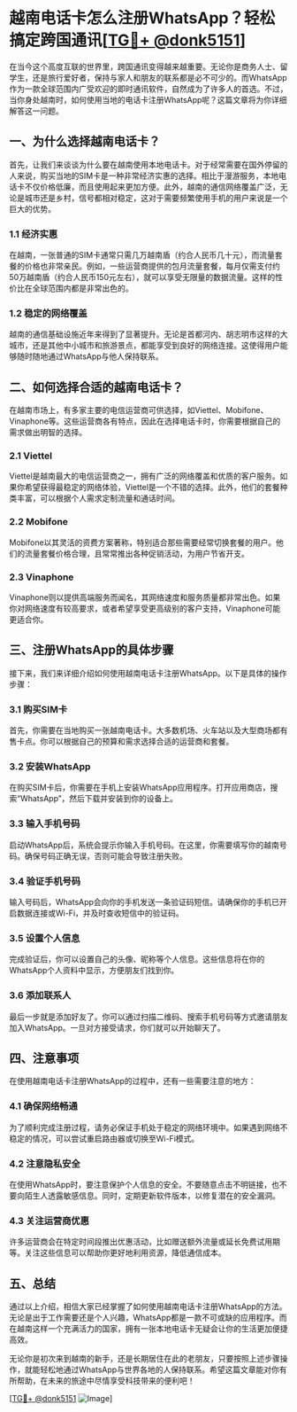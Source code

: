 # 越南电话卡怎么注册WhatsApp？轻松搞定跨国通讯[[TG💪+ @donk5151](https://t.me/s/donk5151)]

在当今这个高度互联的世界里，跨国通讯变得越来越重要。无论你是商务人士、留学生，还是旅行爱好者，保持与家人和朋友的联系都是必不可少的。而WhatsApp作为一款全球范围内广受欢迎的即时通讯软件，自然成为了许多人的首选。不过，当你身处越南时，如何使用当地的电话卡注册WhatsApp呢？这篇文章将为你详细解答这一问题。

## 一、为什么选择越南电话卡？

首先，让我们来谈谈为什么要在越南使用本地电话卡。对于经常需要在国外停留的人来说，购买当地的SIM卡是一种非常经济实惠的选择。相比于漫游服务，本地电话卡不仅价格低廉，而且使用起来更加方便。此外，越南的通信网络覆盖广泛，无论是城市还是乡村，信号都相对稳定，这对于需要频繁使用手机的用户来说是一个巨大的优势。

### 1.1 经济实惠

在越南，一张普通的SIM卡通常只需几万越南盾（约合人民币几十元），而流量套餐的价格也非常亲民。例如，一些运营商提供的包月流量套餐，每月仅需支付约50万越南盾（约合人民币150元左右），就可以享受无限量的数据流量。这样的性价比在全球范围内都是非常出色的。

### 1.2 稳定的网络覆盖

越南的通信基础设施近年来得到了显著提升。无论是首都河内、胡志明市这样的大城市，还是其他中小城市和旅游景点，都能享受到良好的网络连接。这使得用户能够随时随地通过WhatsApp与他人保持联系。

## 二、如何选择合适的越南电话卡？

在越南市场上，有多家主要的电信运营商可供选择，如Viettel、Mobifone、Vinaphone等。这些运营商各有特点，因此在选择电话卡时，你需要根据自己的需求做出明智的选择。

### 2.1 Viettel

Viettel是越南最大的电信运营商之一，拥有广泛的网络覆盖和优质的客户服务。如果你希望获得最稳定的网络体验，Viettel是一个不错的选择。此外，他们的套餐种类丰富，可以根据个人需求定制流量和通话时间。

### 2.2 Mobifone

Mobifone以其灵活的资费方案著称，特别适合那些需要经常切换套餐的用户。他们的流量套餐价格合理，且常常推出各种促销活动，为用户节省开支。

### 2.3 Vinaphone

Vinaphone则以提供高端服务而闻名，其网络速度和服务质量都非常出色。如果你对网络速度有较高要求，或者希望享受更高级别的客户支持，Vinaphone可能更适合你。

## 三、注册WhatsApp的具体步骤

接下来，我们来详细介绍如何使用越南电话卡注册WhatsApp。以下是具体的操作步骤：

### 3.1 购买SIM卡

首先，你需要在当地购买一张越南电话卡。大多数机场、火车站以及大型商场都有售卡点。你可以根据自己的预算和需求选择合适的运营商和套餐。

### 3.2 安装WhatsApp

在购买SIM卡后，你需要在手机上安装WhatsApp应用程序。打开应用商店，搜索“WhatsApp”，然后下载并安装到你的设备上。

### 3.3 输入手机号码

启动WhatsApp后，系统会提示你输入手机号码。在这里，你需要填写你的越南号码。确保号码正确无误，否则可能会导致注册失败。

### 3.4 验证手机号码

输入号码后，WhatsApp会向你的手机发送一条验证码短信。请确保你的手机已开启数据连接或Wi-Fi，并及时查收短信中的验证码。

### 3.5 设置个人信息

完成验证后，你可以设置自己的头像、昵称等个人信息。这些信息将在你的WhatsApp个人资料中显示，方便朋友们找到你。

### 3.6 添加联系人

最后一步就是添加好友了。你可以通过扫描二维码、搜索手机号码等方式邀请朋友加入WhatsApp。一旦对方接受请求，你们就可以开始聊天了。

## 四、注意事项

在使用越南电话卡注册WhatsApp的过程中，还有一些需要注意的地方：

### 4.1 确保网络畅通

为了顺利完成注册过程，请务必保证手机处于稳定的网络环境中。如果遇到网络不稳定的情况，可以尝试重启路由器或切换至Wi-Fi模式。

### 4.2 注意隐私安全

在使用WhatsApp时，要注意保护个人信息的安全。不要随意点击不明链接，也不要向陌生人透露敏感信息。同时，定期更新软件版本，以修复潜在的安全漏洞。

### 4.3 关注运营商优惠

许多运营商会在特定时间段推出优惠活动，比如赠送额外流量或延长免费试用期等。关注这些信息可以帮助你更好地利用资源，降低通信成本。

## 五、总结

通过以上介绍，相信大家已经掌握了如何使用越南电话卡注册WhatsApp的方法。无论是出于工作需要还是个人兴趣，WhatsApp都是一款不可或缺的应用程序。而在越南这样一个充满活力的国家，拥有一张本地电话卡无疑会让你的生活更加便捷高效。

无论你是初次来到越南的新手，还是长期居住在此的老朋友，只要按照上述步骤操作，就能轻松地通过WhatsApp与世界各地的人保持联系。希望这篇文章能对你有所帮助，在未来的旅途中尽情享受科技带来的便利吧！

[[TG💪+ @donk5151](https://t.me/s/donk5151) ![Image](https://i.postimg.cc/rwNCRYN7/Snipaste-2025-04-30-17-27-05.png)]